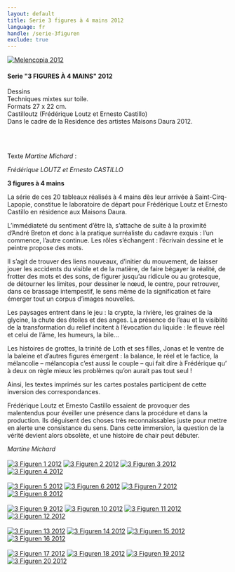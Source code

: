 ```yaml
---
layout: default
title: Serie 3 figures à 4 mains 2012
language: fr
handle: /serie-3figuren
exclude: true
---
```


<a rel="lightbox" data-lightbox="example-1" href="/galeries/serie-3figuren/Image06.jpg" title="Melencopia 2012"><img src="/galeries/serie-3figuren/Image06.jpg" alt="Melencopia 2012" class="img-left"></a>
#### Serie "3 FIGURES À 4 MAINS" 2012 
    
Dessins  
Techniques mixtes sur toile.  
Formats 27 x 22 cm.   
Castilloutz (Frédérique Loutz et Ernesto Castillo)    
Dans le cadre de la Residence des artistes Maisons Daura 2012.  

<br style="clear:both" />
<br style="clear:both" />

Texte *Martine Michard* :  
  
*Frédérique LOUTZ et Ernesto CASTILLO*

**3 figures à 4 mains**

La série de ces 20 tableaux réalisés à 4 mains dès leur arrivée à Saint-Cirq-Lapopie, constitue le laboratoire de départ pour Frédérique Loutz et Ernesto Castillo en résidence aux Maisons Daura.

L’immédiateté du sentiment d’être là, s’attache de suite à la proximité d’André Breton et donc à la pratique surréaliste du cadavre exquis : l’un commence, l’autre continue. Les rôles s’échangent : l’écrivain dessine et le peintre propose des mots.

Il s’agit de trouver des liens nouveaux, d’initier du mouvement, de laisser jouer les accidents du visible et de la matière, de faire bégayer la réalité, de frotter des mots et des sons, de figurer jusqu’au ridicule ou au grotesque, de détourner les limites, pour dessiner le nœud, le centre, pour retrouver, dans ce brassage intempestif, le sens même de la signification et faire émerger tout un corpus d’images nouvelles.

Les paysages entrent dans le jeu : la crypte, la rivière, les graines de la glycine, la chute des étoiles et des anges. La présence de l’eau et la visiblité de la transformation du relief incitent à l’évocation du liquide : le fleuve réel et celui de l’âme, les humeurs, la bile…

Les histoires de grottes, la trinité de Loth et ses filles, Jonas et le ventre de la baleine et d’autres figures émergent : la balance, le réel et le factice, la mélancolie – mélancopia c’est aussi le couple – qui fait dire à Frédérique qu’ à deux on règle mieux les problèmes qu’on aurait pas tout seul !

Ainsi, les textes imprimés sur les cartes postales participent de cette inversion des correspondances.

Frédérique Loutz et Ernesto Castillo  essaient de provoquer des malentendus  pour éveiller une présence dans la procédure et dans la production. Ils déguisent des choses très reconnaissables juste pour mettre en alerte une consistance du sens. Dans cette immersion, la question de la vérité devient alors obsolète, et une histoire de chair peut débuter.

*Martine Michard*
<br style="clear:both" />
<br style="clear:both" />
<a rel="lightbox" data-lightbox="example-1" href="/galeries/serie-3figuren/Image01.jpg" title="3 Figuren 1 2012"><img src="/galeries/serie-3figuren/Image01.jpg" alt="3 Figuren 1 2012" class="img-left4"></a>
<a rel="lightbox" data-lightbox="example-1" href="/galeries/serie-3figuren/Image02.jpg" title="3 Figuren 2 2012"><img src="/galeries/serie-3figuren/Image02.jpg" alt="3 Figuren 2 2012" class="img-left4"></a>
<a rel="lightbox" data-lightbox="example-1" href="/galeries/serie-3figuren/Image03.jpg" title="3 Figuren 3 2012"><img src="/galeries/serie-3figuren/Image03.jpg" alt="3 Figuren 3 2012" class="img-left4"></a>
<a rel="lightbox" data-lightbox="example-1" href="/galeries/serie-3figuren/Image04.jpg" title="3 Figuren 4 2012"><img src="/galeries/serie-3figuren/Image04.jpg" alt="3 Figuren 4 2012" class="img-left4"></a>
<br style="clear:both" />
<br style="clear:both" />
<a rel="lightbox" data-lightbox="example-1" href="/galeries/serie-3figuren/Image05.jpg" title="3 Figuren 5 2012"><img src="/galeries/serie-3figuren/Image05.jpg" alt="3 Figuren 5 2012" class="img-left4"></a>
<a rel="lightbox" data-lightbox="example-1" href="/galeries/serie-3figuren/Image06.jpg" title="3 Figuren 6 2012"><img src="/galeries/serie-3figuren/Image06.jpg" alt="3 Figuren 6 2012" class="img-left4"></a>
<a rel="lightbox" data-lightbox="example-1" href="/galeries/serie-3figuren/Image07.jpg" title="3 Figuren 7 2012"><img src="/galeries/serie-3figuren/Image07.jpg" alt="3 Figuren 7 2012" class="img-left4"></a>
<a rel="lightbox" data-lightbox="example-1" href="/galeries/serie-3figuren/Image08.jpg" title="3 Figuren 8 2012"><img src="/galeries/serie-3figuren/Image08.jpg" alt="3 Figuren 8 2012" class="img-left4"></a>
<br style="clear:both" />
<br style="clear:both" />
<a rel="lightbox" data-lightbox="example-1" href="/galeries/serie-3figuren/Image09.jpg" title="3 Figuren 9 2012"><img src="/galeries/serie-3figuren/Image09.jpg" alt="3 Figuren 9 2012" class="img-left4"></a>
<a rel="lightbox" data-lightbox="example-1" href="/galeries/serie-3figuren/Image10.jpg" title="3 Figuren 10 2012"><img src="/galeries/serie-3figuren/Image10.jpg" alt="3 Figuren 10 2012" class="img-left4"></a>
<a rel="lightbox" data-lightbox="example-1" href="/galeries/serie-3figuren/Image11.jpg" title="3 Figuren 11 2012"><img src="/galeries/serie-3figuren/Image11.jpg" alt="3 Figuren 11 2012" class="img-left4"></a>
<a rel="lightbox" data-lightbox="example-1" href="/galeries/serie-3figuren/Image12.jpg" title="3 Figuren 12 2012"><img src="/galeries/serie-3figuren/Image12.jpg" alt="3 Figuren 12 2012" class="img-left4"></a>
<br style="clear:both" />
<br style="clear:both" />
<a rel="lightbox" data-lightbox="example-1" href="/galeries/serie-3figuren/Image13.jpg" title="3 Figuren 13 2012"><img src="/galeries/serie-3figuren/Image13.jpg" alt="3 Figuren 13 2012" class="img-left4"></a>
<a rel="lightbox" data-lightbox="example-1" href="/galeries/serie-3figuren/Image14.jpg" title="3 Figuren 14 2012"><img src="/galeries/serie-3figuren/Image14.jpg" alt="3 Figuren 14 2012" class="img-left4"></a>
<a rel="lightbox" data-lightbox="example-1" href="/galeries/serie-3figuren/Image15.jpg" title="3 Figuren 15 2012"><img src="/galeries/serie-3figuren/Image15.jpg" alt="3 Figuren 15 2012" class="img-left4"></a>
<a rel="lightbox" data-lightbox="example-1" href="/galeries/serie-3figuren/Image16.jpg" title="3 Figuren 16 2012"><img src="/galeries/serie-3figuren/Image16.jpg" alt="3 Figuren 16 2012" class="img-left4"></a>
<br style="clear:both" />
<br style="clear:both" />
<a rel="lightbox" data-lightbox="example-1" href="/galeries/serie-3figuren/Image17.jpg" title="3 Figuren 17 2012"><img src="/galeries/serie-3figuren/Image17.jpg" alt="3 Figuren 17 2012" class="img-left4"></a>
<a rel="lightbox" data-lightbox="example-1" href="/galeries/serie-3figuren/Image18.jpg" title="3 Figuren 18 2012"><img src="/galeries/serie-3figuren/Image18.jpg" alt="3 Figuren 18 2012" class="img-left4"></a>
<a rel="lightbox" data-lightbox="example-1" href="/galeries/serie-3figuren/Image19.jpg" title="3 Figuren 19 2012"><img src="/galeries/serie-3figuren/Image19.jpg" alt="3 Figuren 19 2012" class="img-left4"></a>
<a rel="lightbox" data-lightbox="example-1" href="/galeries/serie-3figuren/Image20.jpg" title="3 Figuren 20 2012"><img src="/galeries/serie-3figuren/Image20.jpg" alt="3 Figuren 20 2012" class="img-left4"></a>
<br style="clear:both" />
<br style="clear:both" />

